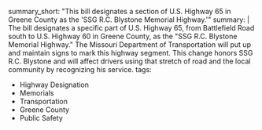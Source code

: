 summary_short: "This bill designates a section of U.S. Highway 65 in Greene County as the 'SSG R.C. Blystone Memorial Highway.'"
summary: |
  The bill designates a specific part of U.S. Highway 65, from Battlefield Road south to U.S. Highway 60 in Greene County, as the "SSG R.C. Blystone Memorial Highway." The Missouri Department of Transportation will put up and maintain signs to mark this highway segment. This change honors SSG R.C. Blystone and will affect drivers using that stretch of road and the local community by recognizing his service.
tags:
  - Highway Designation
  - Memorials
  - Transportation
  - Greene County
  - Public Safety
